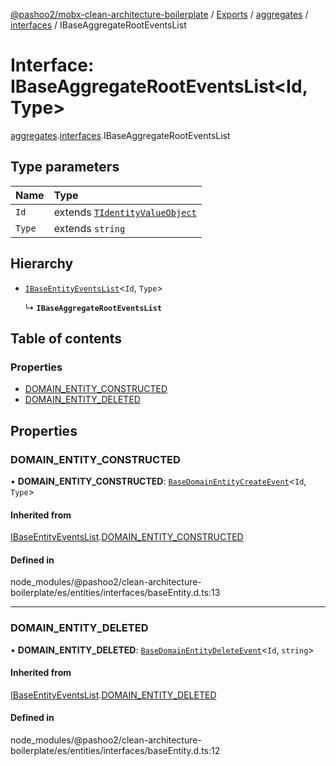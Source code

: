 [@pashoo2/mobx-clean-architecture-boilerplate](../README.md) / [Exports](../modules.md) / [aggregates](../modules/aggregates.md) / [interfaces](../modules/aggregates.interfaces.md) / IBaseAggregateRootEventsList

# Interface: IBaseAggregateRootEventsList<Id, Type\>

[aggregates](../modules/aggregates.md).[interfaces](../modules/aggregates.interfaces.md).IBaseAggregateRootEventsList

## Type parameters

| Name | Type |
| :------ | :------ |
| `Id` | extends [`TIdentityValueObject`](../modules/valueobject.interfaces.md#tidentityvalueobject) |
| `Type` | extends `string` |

## Hierarchy

- [`IBaseEntityEventsList`](entities.interfaces.ibaseentityeventslist.md)<`Id`, `Type`\>

  ↳ **`IBaseAggregateRootEventsList`**

## Table of contents

### Properties

- [DOMAIN\_ENTITY\_CONSTRUCTED](aggregates.interfaces.ibaseaggregaterooteventslist.md#domain_entity_constructed)
- [DOMAIN\_ENTITY\_DELETED](aggregates.interfaces.ibaseaggregaterooteventslist.md#domain_entity_deleted)

## Properties

### DOMAIN\_ENTITY\_CONSTRUCTED

• **DOMAIN\_ENTITY\_CONSTRUCTED**: [`BaseDomainEntityCreateEvent`](../classes/events.classes.basedomainentitycreateevent.md)<`Id`, `Type`\>

#### Inherited from

[IBaseEntityEventsList](entities.interfaces.ibaseentityeventslist.md).[DOMAIN_ENTITY_CONSTRUCTED](entities.interfaces.ibaseentityeventslist.md#domain_entity_constructed)

#### Defined in

node_modules/@pashoo2/clean-architecture-boilerplate/es/entities/interfaces/baseEntity.d.ts:13

___

### DOMAIN\_ENTITY\_DELETED

• **DOMAIN\_ENTITY\_DELETED**: [`BaseDomainEntityDeleteEvent`](../classes/events.classes.basedomainentitydeleteevent.md)<`Id`, `string`\>

#### Inherited from

[IBaseEntityEventsList](entities.interfaces.ibaseentityeventslist.md).[DOMAIN_ENTITY_DELETED](entities.interfaces.ibaseentityeventslist.md#domain_entity_deleted)

#### Defined in

node_modules/@pashoo2/clean-architecture-boilerplate/es/entities/interfaces/baseEntity.d.ts:12
